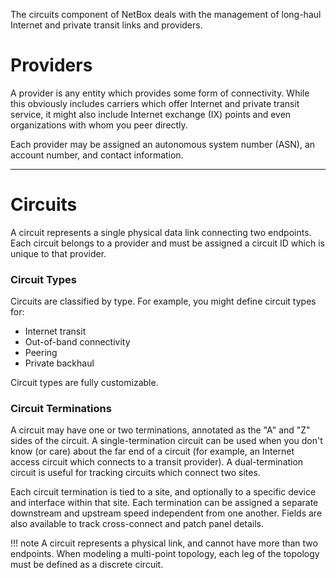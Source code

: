 The circuits component of NetBox deals with the management of long-haul Internet and private transit links and providers.

# Providers

A provider is any entity which provides some form of connectivity. While this obviously includes carriers which offer Internet and private transit service, it might also include Internet exchange (IX) points and even organizations with whom you peer directly.

Each provider may be assigned an autonomous system number (ASN), an account number, and contact information.

---

# Circuits

A circuit represents a single physical data link connecting two endpoints. Each circuit belongs to a provider and must be assigned a circuit ID which is unique to that provider.

### Circuit Types

Circuits are classified by type. For example, you might define circuit types for:

* Internet transit
* Out-of-band connectivity
* Peering
* Private backhaul

Circuit types are fully customizable.

### Circuit Terminations

A circuit may have one or two terminations, annotated as the "A" and "Z" sides of the circuit. A single-termination circuit can be used when you don't know (or care) about the far end of a circuit (for example, an Internet access circuit which connects to a transit provider). A dual-termination circuit is useful for tracking circuits which connect two sites.

Each circuit termination is tied to a site, and optionally to a specific device and interface within that site. Each termination can be assigned a separate downstream and upstream speed independent from one another. Fields are also available to track cross-connect and patch panel details.

!!! note
    A circuit represents a physical link, and cannot have more than two endpoints. When modeling a multi-point topology, each leg of the topology must be defined as a discrete circuit.
